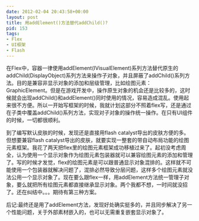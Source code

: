 ```yaml
---
date: 2012-02-04 20:43:58+00:00
layout: post
title: 用addElement()方法替代addChild()?
pid: 153
tags:
- Flex
- UI框架
- Flash
---
```


在Flex中，容器一律使用addElement(IVisualElement)系列方法替代原生的addChild(DisplayObject)系列方法来操作子对象，并且屏蔽了addChild()系列方法。目的是兼容非显示对象的添加和层级管理，比如绘图元素：GraphicElement。但是在游戏开发中，操作原生对象的机会还是比较多的，这时候就会出现addChild()和addElement()同时使用的情况，容易造成混乱。使用起来很不方便。所以一开始写框架的时候，我就计划这部分不照着flex写，还是通过在子类中覆盖addChild()系列方法，实现对子对象的操作统一操作。在只有UI组件的时候，一切都很顺利。

到了编写默认皮肤的时候，发现还是直接用flash catalyst导出的皮肤方便的多。但想要兼容flash catalyst导出的皮肤，就要实现一整套的带自动布局功能的绘图元素框架。我花了两天把flex里的绘图元素框架成功移植过来了。起初没考虑周全，认为使用一个显示对象作为绘图元素包装器就可以兼容绘图元素的添加和管理了。写的时候才发觉，flex的绘图元素是可以跟普通显示对象混排的。这样就不可能使用一个包装器就解决问题了，混排必然导致分层问题，这样多个绘图元素就没法公用一个显示对象了。现在要么跟flex一样，用addElement方法统一管理子对象，要么就把所有绘图元素都直接继承显示对象。两个我都不想，一时间就没招了。还在纠结中。。。期待有第三种方案。

后记:最终还是用了addElement方法，发现好处确实挺多的，并且同步解决了另一个性能问题，关于外部素材嵌入的，也可以无需重复嵌套显示对象了。

